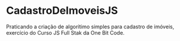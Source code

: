 # CadastroDeImoveisJS
Praticando a criação de algorítimo simples para cadastro de imóveis, exercício do Curso JS Full Stak da One Bit Code. 
